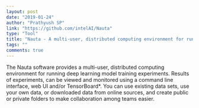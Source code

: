 ```yaml
---
layout: post
date: "2019-01-24"
author: "Prathyush SP"
link: "https://github.com/intelAI/Nauta"
type: "Tool"
title: "Nauta - A multi-user, distributed computing environment for running DL model training experiments"
tags: ""
comments: true
---
```

The Nauta software provides a multi-user, distributed computing environment for running deep learning model training experiments. Results of experiments, can be viewed and monitored using a command line interface, web UI and/or TensorBoard*. You can use existing data sets, use your own data, or downloaded data from online sources, and create public or private folders to make collaboration among teams easier.